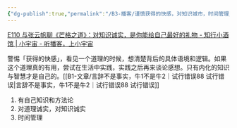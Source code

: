 ```yaml
---
{"dg-publish":true,"permalink":"/B3-播客/谨慎获得的快感，对知识城市，时间管理/"}
---
```



[E110 与张云帆聊《芒格之道》：对知识诚实，是你能给自己最好的礼物 - 知行小酒馆 | 小宇宙 - 听播客，上小宇宙](https://www.xiaoyuzhoufm.com/episode/6528ee1750cf691d247c04ab?s=eyJ1IjogIjVlOTE5N2FjYmYzNGRjMzIyZTVjZDZlZiJ9)

警惕「获得的快感」，看见一个道理的时候，想清楚背后的具体语境和逻辑。如果这个道理真的有用，尝试在生活中实践，实践之后再来谈论感想。只有内化的知识与智慧才是自己的。[[B1-文章/言辞不是事实，牛1不是牛2｜试行错误88  试行错误\|言辞不是事实，牛1不是牛2｜试行错误88  试行错误]]

1. 有自己知识和方法论
2. 对道理诚实，对知识诚实
3. 时间管理
